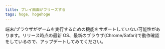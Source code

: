 ```yaml
---
title: プレイ画面がフリーズする
tags: hoge, hogehoge
---
```


端末/ブラウザがゲームを実行するための機能をサポートしていない可能性があります。リリース時点の最新 OS、最新のブラウザ(Chrome/Safari)で動作確認をしているので、アップデートしてみてください。
